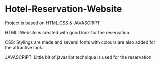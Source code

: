 # Hotel-Reservation-Website

Project is based on HTML,CSS & JAVASCRIPT

HTML:
   Website is created with good look for the reservation.

CSS:
  Stylings are made and several fonts with colours are also added for the attractive look.

JAVASCRIPT:
  Little bit of javasript technique is used for the reservation.
    
